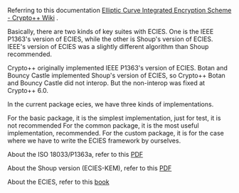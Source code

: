Referring to this
documentation [Elliptic Curve Integrated Encryption Scheme - Crypto++ Wiki](https://www.cryptopp.com/wiki/Elliptic_Curve_Integrated_Encryption_Scheme)
.

Basically, there are two kinds of key suites with ECIES. One is the IEEE P1363's version of ECIES, while the other is
Shoup's version of ECIES. IEEE's version of ECIES was a slightly different algorithm than Shoup recommended.

Crypto++ originally implemented IEEE P1363's version of ECIES. Botan and Bouncy Castle implemented Shoup's version of
ECIES, so Crypto++ Botan and Bouncy Castle did not interop. But the non-interop was fixed at Crypto++ 6.0.

In the current package ecies, we have three kinds of implementations.

For the basic package, it is the simplest implementation, just for test, it is not recommended
For the common package, it is the most useful implementation, recommended.
For the custom package, it is for the case where we have to write the ECIES framework by ourselves.

About the ISO 18033/P1363a, refer to
this [PDF](https://perso.telecom-paristech.fr/guilley/recherche/cryptoprocesseurs/ieee/00891000.pdf)

About the Shoup version (ECIES-KEM), refer to this [PDF](https://www.shoup.net/papers/iso-2_1.pdf)

About the ECIES, refer to this [book](https://cryptobook.nakov.com/asymmetric-key-ciphers/ecies-public-key-encryption)